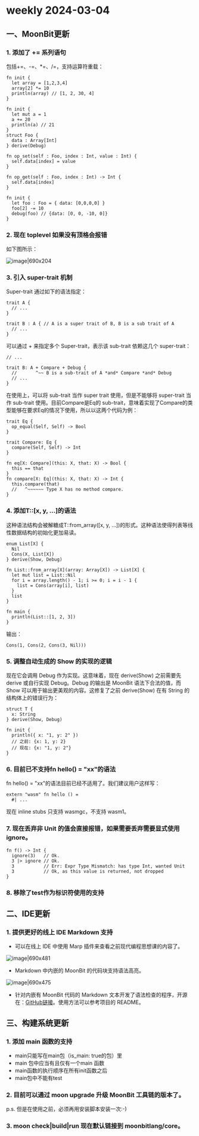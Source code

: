 # weekly 2024-03-04
## **一、MoonBit更新**

### **1. 添加了 += 系列语句**

包括+=、-=、\*=、/=，支持运算符重载：

```moonbit
fn init {
  let array = [1,2,3,4]
  array[2] *= 10
  println(array) // [1, 2, 30, 4]
}

fn init {
  let mut a = 1
  a += 20
  println(a) // 21
}
struct Foo {
  data : Array[Int]
} derive(Debug)

fn op_set(self : Foo, index : Int, value : Int) {
  self.data[index] = value
}

fn op_get(self : Foo, index : Int) -> Int {
  self.data[index]
}

fn init {
  let foo : Foo = { data: [0,0,0,0] }
  foo[2] -= 10
  debug(foo) // {data: [0, 0, -10, 0]}
}

```

### **2. 现在 toplevel 如果没有顶格会报错**

如下图所示：

![image|690x204](./toplevel.png)

### **3. 引入 super-trait 机制**

Super-trait 通过如下的语法指定：

```moonbit
trait A {
  // ...
}

trait B : A { // A is a super trait of B, B is a sub trait of A
  // ...
}

```

可以通过 + 来指定多个 Super-trait，表示该 sub-trait 依赖这几个 super-trait：

```moonbit
// ...

trait B: A + Compare + Debug {
  //       ^~~ B is a sub-trait of A *and* Compare *and* Debug
  // ...
}

```

在使用上，可以将 sub-trait 当作 super trait 使用，但是不能够将 super-trait 当作 sub-trait 使用。目前Compare是Eq的 sub-trait，意味着实现了Compare的类型能够在要求Eq的情况下使用，所以以这两个代码为例：

```moonbit
trait Eq {
  op_equal(Self, Self) -> Bool
}

trait Compare: Eq {
  compare(Self, Self) -> Int
}

fn eq[X: Compare](this: X, that: X) -> Bool {
  this == that
}
fn compare[X: Eq](this: X, that: X) -> Int {
  this.compare(that)
  //   ^~~~~~~ Type X has no method compare.
}

```

### **4. 添加T::[x, y, ...]的语法**

这种语法结构会被解糖成T::from_array([x, y, ...])的形式。这种语法使得列表等线性数据结构的初始化更加易读。

```moonbit
enum List[X] {
  Nil
  Cons(X, List[X])
} derive(Show, Debug)

fn List::from_array[X](array: Array[X]) -> List[X] {
  let mut list = List::Nil
  for i = array.length() - 1; i >= 0; i = i - 1 {
    list = Cons(array[i], list)
  }
  list
}

fn main {
  println(List::[1, 2, 3])
}

```

输出：

```
Cons(1, Cons(2, Cons(3, Nil)))

```

### **5. 调整自动生成的 Show 的实现的逻辑**

现在它会调用 Debug 作为实现。这意味着，现在 derive(Show) 之前需要先 derive 或自行实现 Debug。Debug 的输出是 MoonBit 语法下合法的值，而 Show 可以用于输出更美观的内容。这修复了之前 derive(Show) 在有 String 的结构体上的错误行为：

```moonbit
struct T {
  x: String
} derive(Show, Debug)

fn init {
  println({ x: "1, y: 2" })
  // 之前: {x: 1, y: 2}
  // 现在: {x: "1, y: 2"}
}

```

### **6. 目前已不支持fn hello() = "xx"的语法**

fn hello() = "xx"的语法目前已经不适用了。我们建议用户这样写：

```moonbit
extern "wasm" fn hello () =
  #| ...

```

现在 inline stubs 只支持 wasmgc，不支持 wasm1。

### **7. 现在丢弃非 Unit 的值会直接报错，如果需要丢弃需要显式使用 ignore。**

```moonbit
fn f() -> Int {
  ignore(3)   // Ok.
  3 |> ignore // Ok.
  3           // Err: Expr Type Mismatch: has type Int, wanted Unit
  3           // Ok, as this value is returned, not dropped
}

```

### **8. 移除了test作为标识符使用的支持**

## **二、IDE更新**

### **1. 提供更好的线上 IDE Markdown 支持**

- 可以在线上 IDE 中使用 Marp 插件来查看之前现代编程思想课的内容了。

![image|690x481](./ide-md.png)

- Markdown 中内嵌的 MoonBit 的代码块支持语法高亮。

![image|690x475](./md-sh.png)

- 针对内嵌有 MoonBit 代码的 Markdown 文本开发了语法检查的程序，开源在：[GitHub链接](https://github.com/moonbitlang/moonbit-markdown)。使用方法可以参考项目的 README。

## **三、构建系统更新**

### **1. 添加 main 函数的支持**

- main只能写在main包（is_main: true的包）里
- main 包中应当有且仅有一个main 函数
- main函数的执行顺序在所有init函数之后
- main包中不能有test

### **2. 目前可以通过 moon upgrade 升级 MoonBit 工具链的版本了。**

p.s. 但是在使用之前，必须再用安装脚本安装一次:-)

### **3. moon check|build|run 现在默认链接到 moonbitlang/core。**
